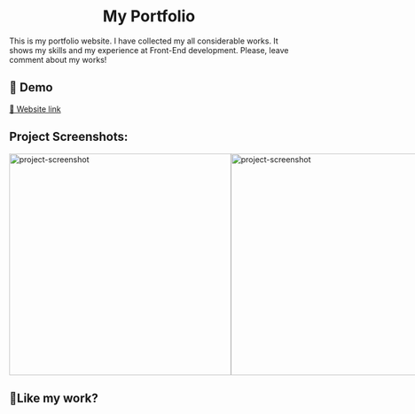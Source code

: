 <h1 align="center" id="title">My Portfolio</h1>

<p id="description">This is my portfolio website. I have collected my all considerable works. It shows my skills and my experience at Front-End development. Please, leave comment about my works!</p>

<h2>🚀 Demo</h2>

[🔗 Website link](https://mustafoev-ogabek.vercel.app/)

<h2>Project Screenshots:</h2>

 <div style="display: flex; justify-content: space-between; width:100%;">
 <img src="https://charming-semolina-34cdcd.netlify.app/assets/instagram/thumb-card4.png" alt="project-screenshot" width="400">
  <img src="https://charming-semolina-34cdcd.netlify.app/assets/instagram/thumb-card3.png" alt="project-screenshot" width="400">
 </div>

<h2>💖Like my work?</h2>
